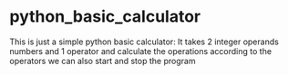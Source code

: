 # python_basic_calculator

This is just a simple python basic calculator:
It takes 2 integer operands numbers and 1 operator and calculate the operations according to the operators
we can also start and stop the program 
